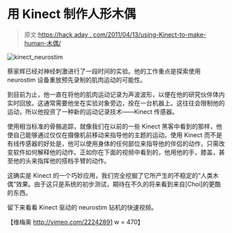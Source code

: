 # 用 Kinect 制作人形木偶

> 原文:[https://hack aday . com/2011/04/13/using-Kinect-to-make-human-木偶/](https://hackaday.com/2011/04/13/using-kinect-to-make-human-marionettes/)

![kinect_neurostim](../Images/f8f36f4825a5b772470a5d3be954f3a9.png "kinect_neurostim")

蔡家辉已经对神经刺激进行了一段时间的实验。他的工作重点是探索使用 neurostim 设备重放预先录制的肌肉运动的可能性。

到目前为止，他一直在将他的肌肉运动记录为声波波形，以便在他的研究伙伴体内实时回放。这通常需要他坐在实验对象旁边，拴在一台机器上。这往往会限制他的运动，所以他投资了一种新的运动记录技术——Kinect 传感器。

使用相当标准的骨骼追踪，就像我们在以前的一些 Kinect 黑客中看到的那样，他使自己能够通过仅仅在摄像机前移动来指导他的主题的运动。使用 Kinect 而不是有线传感器的好处是，他可以使用身体的任何部位来指导他的伴侣的动作，只需改变软件如何解释他的动作。正如你在下面的视频中看到的，他用他的手，膝盖，甚至他的头来指挥他的搭档手臂的动作。

这确实是 Kinect 的一个巧妙应用，我们完全挖掘了它所产生的不稳定的“人类木偶”效果。由于这只是系统的初步测试，期待在不久的将来看到来自[Choi]的更酷的东西。

留下来看看 Kinect 驱动的 neurostim 钻机的快速视频。

【维梅奥 http://vimeo.com/22242891 w = 470】